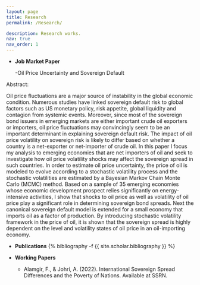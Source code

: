 ```yaml
---
layout: page
title: Research
permalink: /Research/

description: Research works.
nav: true
nav_order: 1
---
```

<!-- _pages/publications.md -->
<div class="publications">
</div>

- **Job Market Paper**

  -Oil Price Uncertainty and Sovereign Default
  
Abstract: 

Oil price fluctuations are a major source of instability in the global economic condition. Numerous studies have linked sovereign default risk to global factors such as US monetary policy, risk appetite, global liquidity and contagion from systemic events. Moreover, since most of the sovereign bond issuers in emerging markets are either important crude oil exporters or importers, oil price fluctuations may convincingly seem to be an important determinant in explaining sovereign default risk. The impact of oil price volatility on sovereign risk is likely to differ based on whether a country is a net-exporter or net-importer of crude oil. In this paper I focus my analysis to emerging economies that are net importers of oil and seek to investigate how oil price volatility shocks may affect the sovereign spread in such countries. In order to estimate oil price uncertainty, the price of oil is modeled to evolve according to a stochastic volatility process and the stochastic volatilities are estimated by a Bayesian Markov Chain Monte Carlo (MCMC) method. Based on a sample of 35 emerging economies whose economic development prospect relies significantly on energy-intensive activities, I show that shocks to oil price as well as volatility of oil price play a significant role in determining sovereign bond spreads. Next the canonical sovereign default model is extended for a small economy that imports oil as a factor of production. By introducing stochastic volatility framework in the price of oil, it is shown that the sovereign spread is highly dependent on the level and volatility states of oil price in an oil-importing economy.

- **Publications**
{% bibliography -f {{ site.scholar.bibliography }} %}


- **Working Papers**
  - Alamgir, F., & Johri, A. (2022). International Sovereign Spread Differences and the Poverty of Nations. Available at SSRN.
